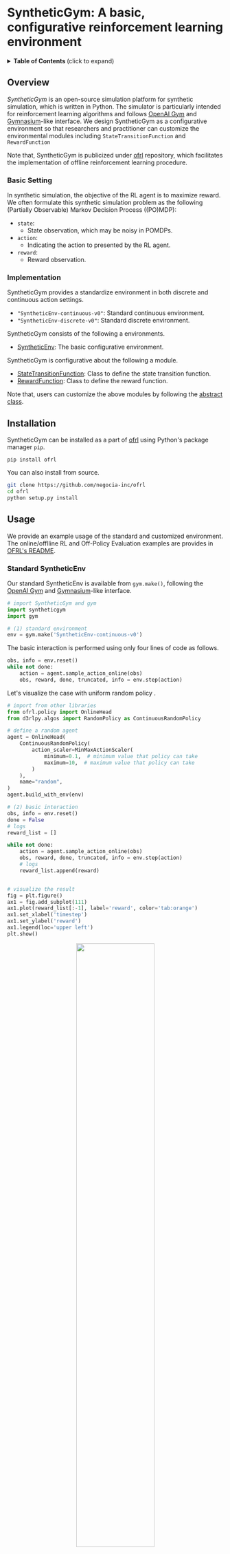 # SyntheticGym: A basic, configurative reinforcement learning environment
<details>
<summary><strong>Table of Contents </strong>(click to expand)</summary>

- [SyntheticGym: A basic reinforcement learning environment](#SyntheticGym-a-reinforcement-learning-environment-for-synthetic-simulation)
- [Overview](#overview)
- [Installation](#installation)
- [Usage](#usage)
- [Citation](#citation)
- [Contribution](#contribution)
- [License](#license)
- [Project Team](#project-team)
- [Contact](#contact)
- [Reference](#reference)

</details>

## Overview

*SyntheticGym* is an open-source simulation platform for synthetic simulation, which is written in Python. The simulator is particularly intended for reinforcement learning algorithms and follows [OpenAI Gym](https://gym.openai.com) and [Gymnasium](https://gymnasium.farama.org/)-like interface. We design SyntheticGym as a configurative environment so that researchers and practitioner can customize the environmental modules including `StateTransitionFunction` and `RewardFunction`

Note that, SyntheticGym is publicized under [ofrl](../) repository, which facilitates the implementation of offline reinforcement learning procedure.

### Basic Setting

In synthetic simulation, the objective of the RL agent is to maximize reward. \
We often formulate this synthetic simulation problem as the following (Partially Observable) Markov Decision Process ((PO)MDP):
- `state`: 
   - State observation, which may be noisy in POMDPs.
- `action`:  
   - Indicating the action to presented by the RL agent.
- `reward`:
   - Reward observation.

### Implementation

SyntheticGym provides a standardize environment in both discrete and continuous action settings.
- `"SyntheticEnv-continuous-v0"`: Standard continuous environment.
- `"SyntheticEnv-discrete-v0"`: Standard discrete environment.

SyntheticGym consists of the following a environments.
- [SyntheticEnv](./envs/synthetic.py#L18): The basic configurative environment.

SyntheticGym is configurative about the following a module.
- [StateTransitionFunction](./envs/simulator/function.py#L14): Class to define the state transition function.
- [RewardFunction](./envs/simulator/function.py#L101): Class to define the reward function.

Note that, users can customize the above modules by following the [abstract class](./envs/simulator/base.py).

## Installation
SyntheticGym can be installed as a part of [ofrl](../) using Python's package manager `pip`.
```
pip install ofrl
```

You can also install from source.
```bash
git clone https://github.com/negocia-inc/ofrl
cd ofrl
python setup.py install
```

## Usage

We provide an example usage of the standard and customized environment. \
The online/offlline RL and Off-Policy Evaluation examples are provides in [OFRL's README](../README.md).

### Standard SyntheticEnv

Our standard SyntheticEnv is available from `gym.make()`, following the [OpenAI Gym](https://gym.openai.com) and [Gymnasium](https://gymnasium.farama.org/)-like interface.

```Python
# import SyntheticGym and gym
import syntheticgym
import gym

# (1) standard environment 
env = gym.make('SyntheticEnv-continuous-v0')
```

The basic interaction is performed using only four lines of code as follows.

```Python
obs, info = env.reset()
while not done:
    action = agent.sample_action_online(obs)
    obs, reward, done, truncated, info = env.step(action)
```

Let's visualize the case with uniform random policy .

```Python
# import from other libraries
from ofrl.policy import OnlineHead
from d3rlpy.algos import RandomPolicy as ContinuousRandomPolicy

# define a random agent
agent = OnlineHead(
    ContinuousRandomPolicy(
        action_scaler=MinMaxActionScaler(
            minimum=0.1,  # minimum value that policy can take
            maximum=10,  # maximum value that policy can take
        )
    ),
    name="random",
)
agent.build_with_env(env)

# (2) basic interaction 
obs, info = env.reset()
done = False
# logs
reward_list = []

while not done:
    action = agent.sample_action_online(obs)
    obs, reward, done, truncated, info = env.step(action)
    # logs
    reward_list.append(reward)


# visualize the result
fig = plt.figure()
ax1 = fig.add_subplot(111)
ax1.plot(reward_list[:-1], label='reward', color='tab:orange')
ax1.set_xlabel('timestep')
ax1.set_ylabel('reward')
ax1.legend(loc='upper left')
plt.show()
```
<div align="center"><img src="./images/basic_interaction.png" width="60%"/></div>
<figcaption>
<p align="center">
  Reward Observed during a Single Episode
</p>
</figcaption>

Note that, while we use [ofrl](../README.md) and [d3rlpy](https://github.com/takuseno/d3rlpy) here, SyntheticGym is compatible with any other libraries working on the [OpenAI Gym](https://gym.openai.com) and [Gymnasium](https://gymnasium.farama.org/)-like interface.

### Customized SyntheticEnv

Next, we describe how to customize the environment by instantiating the environment.

<details>
<summary>List of environmental configurations: (click to expand)</summary>

- `step_per_episode`: Number of timesteps in an episode.
- `state_dim`: Dimension of the state.
- `action_type`: Action type of the RL agent.
- `n_actions`: Number of actions in the discrete action case.
- `action_dim`: Dimension of the action (context).
- `action_context`: Feature vectors that characterizes each action. Applicable only when action_type is "discrete".
- `reward_type`: Reward type.
- `reward_std`: Noise level of the reward. Applicable only when reward_type is "continuous".
- `obs_std`: Noise level of the state observation.
- `StateTransitionFunction`: State transition function.
- `RewardFunction`: Mean reward function.
- `random_state` : Random state.

</details>

```Python
from syntheticgym import SyntheticEnv
env = SyntheticEnv(
    state_dim=10,
    action_type="continuous",  # "discrete"
    action_dim=5,
    reward_type="continuous",  # "ninary"
    reward_std=0.3,
    obs_std=0.3,
    step_per_episode=10,
    random_state=12345,
)
```

Specifically, users can define their own `StateTransitionFunction` and `RewardFunction` as follows.

#### Example of Custom State Transition Function
```Python
# import syntheticgym modules
from syntheticgym import BaseStateTransitionFunction
# import other necessary stuffs
from dataclasses import dataclass
from typing import Optional
import numpy as np

@dataclass
class CustomizedStateTransitionFunction(BaseStateTransitionFunction):
    state_dim: int
    action_dim: int
    random_state: Optional[int] = None

    def __post_init__(self):
        self.random_ = check_random_state(self.random_state)
        self.state_coef = self.random_.normal(loc=0.0, scale=1.0, size=(self.state_dim, self.state_dim))
        self.action_coef = self.random_.normal(loc=0.0, scale=1.0, size=(self.state_dim, self.action_dim))

    def step(
        self,
        state: np.ndarray,
        action: np.ndarray,
    ) -> np.ndarray:
        state = self.state_coef @ state / self.state_dim +  self.action_coef @ action / self.action_dim
        state = state / np.linalg.norm(state, ord=2)
        return state
```

#### Example of RewardFunction
```Python
# import syntheticgym modules
from syntheticgym import BaseRewardFunction
# import other necessary stuffs
from dataclasses import dataclass
from typing import Optional
import numpy as np

@dataclass
class CustomizedRewardFunction(BaseRewardFunction):
    state_dim: int
    action_dim: int
    reward_type: str = "continuous"  # "binary"
    reward_std: float = 0.0
    random_state: Optional[int] = None

    def __post_init__(self):
        self.random_ = check_random_state(self.random_state)
        self.state_coef = self.random_.normal(loc=0.0, scale=1.0, size=(self.state_dim, ))
        self.action_coef = self.random_.normal(loc=0.0, scale=1.0, size=(self.action_dim, ))

    def mean_reward_function(
        self,
        state: np.ndarray,
        action: np.ndarray,
    ) -> float:
        reward = self.state_coef.T @ state / self.state_dim + self.action_coef.T @ action / self.action_dim
        return reward
```

More examples are available at [quickstart/basic_synthetic_customize_env.ipynb](./examples/quickstart/basic_synthetic_customize_env.ipynb). 

## Citation

If you use our software in your work, please cite our paper:

Haruka Kiyohara, Ren Kishimoto, Kosuke Kawakami, Ken Kobayashi, Kazuhide Nakata, Yuta Saito.<br>
**Title**<br>
[link]()

Bibtex:
```
```

## Contribution

Any contributions to SyntheticGym are more than welcome!
Please refer to [CONTRIBUTING.md](../CONTRIBUTING.md) for general guidelines how to contribute the project.

## License

This project is licensed under Apache 2.0 license - see [LICENSE](../LICENSE) file for details.

## Project Team

- [Haruka Kiyohara](https://sites.google.com/view/harukakiyohara) (**Main Contributor**; Tokyo Institute of Technology)
- Ren Kishimoto (Tokyo Institute of Technology)
- Kosuke Kawakami (negocia Inc.)
- Ken Kobayashi (Tokyo Institute of Technology)
- Kazuhide Nakata (Tokyo Institute of Technology)
- [Yuta Saito](https://usait0.com/en/) (Cornell University)

## Contact

For any question about the paper and software, feel free to contact: kiyohara.h.aa@m.titech.ac.jp

## References

<details>
<summary><strong>Papers </strong>(click to expand)</summary>

1. Greg Brockman, Vicki Cheung, Ludwig Pettersson, Jonas Schneider, John Schulman, Jie Tang, and Wojciech Zaremba. [OpenAI Gym](https://arxiv.org/abs/1606.01540). *arXiv preprint arXiv:1606.01540*, 2016.

2. Takuma Seno and Michita Imai. [d3rlpy: An Offline Deep Reinforcement Library](https://arxiv.org/abs/2111.03788), *arXiv preprint arXiv:2111.03788*, 2021.


</details>

<details>
<summary><strong>Projects </strong>(click to expand)</summary>

This project is inspired by the following package.
- **Open Bandit Pipeline**  -- a pipeline implementation of OPE in contextual bandits: [[github](https://github.com/st-tech/zr-obp)] [[documentation](https://zr-obp.readthedocs.io/en/latest/)] [[paper](https://arxiv.org/abs/2008.07146)]

</details>


